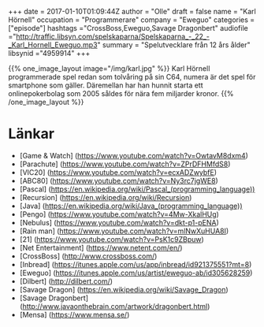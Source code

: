 +++
date = 2017-01-10T01:09:44Z
author = "Olle"
draft = false
name = "Karl Hörnell"
occupation = "Programmerare"
company = "Eweguo"
categories = ["episode"]
hashtags ="CrossBoss,Eweguo,Savage Dragonbert"
audiofile ="http://traffic.libsyn.com/spelskaparna/Spelskaparna_-_22_-_Karl_Hornell_Eweguo.mp3"
summary = "Spelutvecklare från 12 års ålder"
libsynid ="4959914"
+++

{{% one_image_layout image="/img/karl.jpg" %}}
Karl Hörnell programmerade spel redan som tolvåring på sin C64, numera är
det spel för smartphone som gäller. Däremellan har han hunnit starta
ett onlinepokerbolag som 2005 såldes för nära fem miljarder kronor.
{{% /one_image_layout %}}

# Länkar
* [Game & Watch] (https://www.youtube.com/watch?v=OwtavM8dxm4)
* [Parachute] (https://www.youtube.com/watch?v=ZPrDFHMfdS8)
* [VIC20] (https://www.youtube.com/watch?v=ecxADZwybfE)
* [ABC80] (https://www.youtube.com/watch?v=Ny3rc7jgWE8)
* [Pascal] (https://en.wikipedia.org/wiki/Pascal_(programming_language))
* [Recursion] (https://en.wikipedia.org/wiki/Recursion)
* [Java] (https://en.wikipedia.org/wiki/Java_(programming_language))
* [Pengo] (https://www.youtube.com/watch?v=4Mw-XkalHUg)
* [Nebulus] (https://www.youtube.com/watch?v=dkt-p1-pENA)
* [Rain man] (https://www.youtube.com/watch?v=mlNwXuHUA8I)
* [21] (https://www.youtube.com/watch?v=PsK1c9ZBpuw)
* [Net Entertainment] (https://www.netent.com/en/)
* [CrossBoss] (http://www.crossboss.com/)
* [Inbread] (https://itunes.apple.com/us/app/inbread/id921375551?mt=8)
* [Eweguo] (https://itunes.apple.com/us/artist/eweguo-ab/id305628259)
* [Dilbert] (http://dilbert.com/)
* [Savage Dragon] (https://en.wikipedia.org/wiki/Savage_Dragon)
* [Savage Dragonbert] (http://www.javaonthebrain.com/artwork/dragonbert.html)
* [Mensa] (https://www.mensa.se/)
